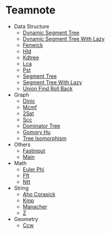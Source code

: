 # Teamnote

-  Data Structure
    -  [Dynamic Segment Tree](src/data_structure/dynamic_segment_tree.cpp)
    -  [Dynamic Segment Tree With Lazy](src/data_structure/dynamic_segment_tree_with_lazy.cpp)
    -  [Fenwick](src/data_structure/fenwick.cpp)
    -  [Hld](src/data_structure/hld.cpp)
    -  [Kdtree](src/data_structure/kdtree.cpp)
    -  [Lca](src/data_structure/lca.cpp)
    -  [Pst](src/data_structure/pst.cpp)
    -  [Segment Tree](src/data_structure/segment_tree.cpp)
    -  [Segment Tree With Lazy](src/data_structure/segment_tree_with_lazy.cpp)
    -  [Union Find Roll Back](src/data_structure/union_find_roll_back.cpp)
-  Graph
    -  [Dinic](src/graph/flow/dinic.cpp)
    -  [Mcmf](src/graph/flow/mcmf.cpp)
    -  [2Sat](src/graph/others/2sat.cpp)
    -  [Scc](src/graph/others/scc.cpp)
    -  [Dominator Tree](src/graph/tree/dominator_tree.cpp)
    -  [Gomory Hu](src/graph/tree/gomory_hu.cpp)
    -  [Tree Isomorphism](src/graph/tree/tree_isomorphism.cpp)
-  Others
    -  [Fastinput](src/others/fastinput.cpp)
    -  [Main](src/others/main.cpp)
-  Math
    -  [Euler Phi](src/math/euler_phi.cpp)
    -  [Fft](src/math/fft.cpp)
    -  [Ntt](src/math/ntt.cpp)
-  String
    -  [Aho Corasick](src/string/aho_corasick.cpp)
    -  [Kmp](src/string/kmp.cpp)
    -  [Manacher](src/string/manacher.cpp)
    -  [Z](src/string/z.cpp)
-  Geometry
    -  [Ccw](src/geometry/ccw.cpp)